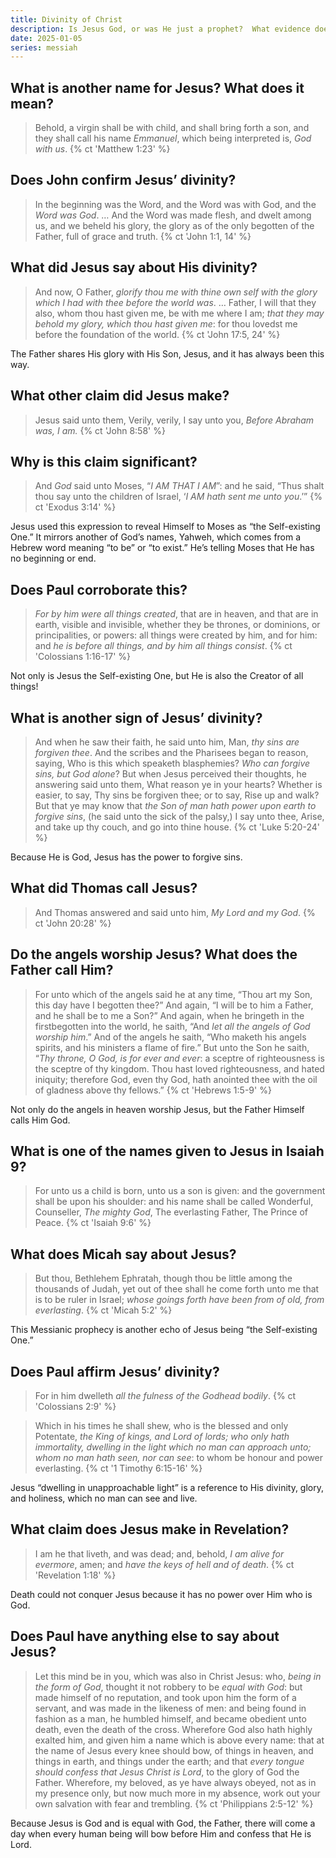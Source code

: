 ```yaml
---
title: Divinity of Christ
description: Is Jesus God, or was He just a prophet?  What evidence does the Bible give regarding His divinity?
date: 2025-01-05
series: messiah
---
```


## What is another name for Jesus? What does it mean?

> Behold, a virgin shall be with child, and shall bring forth a son, and they shall call his name *Emmanuel*, which being interpreted is, *God with us*.
{% ct 'Matthew 1:23' %}

## Does John confirm Jesus’ divinity?

> In the beginning was the Word, and the Word was with God, and the *Word was God*. &hellip; And the Word was made flesh, and dwelt among us, and we beheld his glory, the glory as of the only begotten of the Father, full of grace and truth.
{% ct 'John 1:1, 14' %}

## What did Jesus say about His divinity?

> And now, O Father, *glorify thou me with thine own self with the glory which I had with thee before the world was*. … Father, I will that they also, whom thou hast given me, be with me where I am; *that they may behold my glory, which thou hast given me*: for thou lovedst me before the foundation of the world.
{% ct 'John 17:5, 24' %}

The Father shares His glory with His Son, Jesus, and it has always been this way.

## What other claim did Jesus make?

> Jesus said unto them, Verily, verily, I say unto you, *Before Abraham was, I am.*
{% ct 'John 8:58' %}

## Why is this claim significant?

> And *God* said unto Moses, “*I AM THAT I AM*”: and he said, “Thus shalt thou say unto the children of Israel, ‘*I AM hath sent me unto you*.’”
{% ct 'Exodus 3:14' %}

Jesus used this expression to reveal Himself to Moses as “the Self-existing One.” It mirrors another of God’s names, Yahweh, which comes from a Hebrew word meaning “to be” or “to exist.” He’s telling Moses that He has no beginning or end.

## Does Paul corroborate this?

> *For by him were all things created*, that are in heaven, and that are in earth, visible and invisible, whether they be thrones, or dominions, or principalities, or powers: all things were created by him, and for him: and *he is before all things, and by him all things consist*.
{% ct 'Colossians 1:16-17' %}

Not only is Jesus the Self-existing One, but He is also the Creator of all things!

## What is another sign of Jesus’ divinity?

> And when he saw their faith, he said unto him, Man, *thy sins are forgiven thee*. And the scribes and the Pharisees began to reason, saying, Who is this which speaketh blasphemies? *Who can forgive sins, but God alone*? But when Jesus perceived their thoughts, he answering said unto them, What reason ye in your hearts? Whether is easier, to say, Thy sins be forgiven thee; or to say, Rise up and walk? But that ye may know that *the Son of man hath power upon earth to forgive sins*, (he said unto the sick of the palsy,) I say unto thee, Arise, and take up thy couch, and go into thine house.
{% ct 'Luke 5:20-24' %}

Because He is God, Jesus has the power to forgive sins.

## What did Thomas call Jesus?

> And Thomas answered and said unto him, *My Lord and my God*.
{% ct 'John 20:28' %}

## Do the angels worship Jesus? What does the Father call Him?

> For unto which of the angels said he at any time, “Thou art my Son, this day have I begotten thee?” And again, “I will be to him a Father, and he shall be to me a Son?” And again, when he bringeth in the firstbegotten into the world, he saith, “And *let all the angels of God worship him*.” And of the angels he saith, “Who maketh his angels spirits, and his ministers a flame of fire.” But unto the Son he saith, “*Thy throne, O God, is for ever and ever*: a sceptre of righteousness is the sceptre of thy kingdom. Thou hast loved righteousness, and hated iniquity; therefore God, even thy God, hath anointed thee with the oil of gladness above thy fellows.”
{% ct 'Hebrews 1:5-9' %}

Not only do the angels in heaven worship Jesus, but the Father Himself calls Him God.

## What is one of the names given to Jesus in Isaiah 9?

> For unto us a child is born, unto us a son is given: and the government shall be upon his shoulder: and his name shall be called Wonderful, Counseller, *The mighty God*, The everlasting Father, The Prince of Peace.
{% ct 'Isaiah 9:6' %}

## What does Micah say about Jesus?

> But thou, Bethlehem Ephratah, though thou be little among the thousands of Judah, yet out of thee shall he come forth unto me that is to be ruler in Israel; *whose goings forth have been from of old, from everlasting*. 
{% ct 'Micah 5:2' %}

This Messianic prophecy is another echo of Jesus being “the Self-existing One.”

## Does Paul affirm Jesus’ divinity?

> For in him dwelleth *all the fulness of the Godhead bodily*.
{% ct 'Colossians 2:9' %}

> Which in his times he shall shew, who is the blessed and only Potentate, *the King of kings, and Lord of lords; who only hath immortality, dwelling in the light which no man can approach unto; whom no man hath seen, nor can see*: to whom be honour and power everlasting.
{% ct '1 Timothy 6:15-16' %}

Jesus “dwelling in unapproachable light” is a reference to His divinity, glory, and holiness, which no man can see and live.

## What claim does Jesus make in Revelation?

> I am he that liveth, and was dead; and, behold, *I am alive for evermore*, amen; and *have the keys of hell and of death*.
{% ct 'Revelation 1:18' %}

Death could not conquer Jesus because it has no power over Him who is God.

## Does Paul have anything else to say about Jesus?

> Let this mind be in you, which was also in Christ Jesus: who, *being in the form of God*, thought it not robbery to be *equal with God*: but made himself of no reputation, and took upon him the form of a servant, and was made in the likeness of men: and being found in fashion as a man, he humbled himself, and became obedient unto death, even the death of the cross. Wherefore God also hath highly exalted him, and given him a name which is above every name: that at the name of Jesus every knee should bow, of things in heaven, and things in earth, and things under the earth; and that *every tongue should confess that Jesus Christ is Lord*, to the glory of God the Father. Wherefore, my beloved, as ye have always obeyed, not as in my presence only, but now much more in my absence, work out your own salvation with fear and trembling.
{% ct 'Philippians 2:5-12' %}

Because Jesus is God and is equal with God, the Father, there will come a day when every human being will bow before Him and confess that He is Lord.